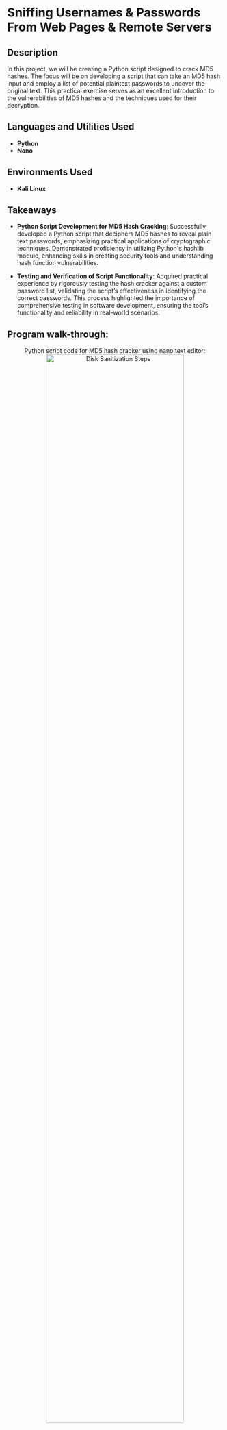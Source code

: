 <h1>Sniffing Usernames & Passwords From Web Pages & Remote Servers</h1>


<h2>Description</h2>
In this project, we will be creating a Python script designed to crack MD5 hashes. The focus will be on developing a script that can take an MD5 hash input and employ a list of potential plaintext passwords to uncover the original text. This practical exercise serves as an excellent introduction to the vulnerabilities of MD5 hashes and the techniques used for their decryption. <br />


<h2>Languages and Utilities Used</h2>

- <b>Python</b> 
- <b>Nano</b>

<h2>Environments Used </h2>

- <b>Kali Linux</b> 

<h2>Takeaways</h2>

- <b>Python Script Development for MD5 Hash Cracking</b>: Successfully developed a Python script that deciphers MD5 hashes to reveal plain text passwords, emphasizing practical applications of cryptographic techniques. Demonstrated proficiency in utilizing Python's hashlib module, enhancing skills in creating security tools and understanding hash function vulnerabilities.

- <b>Testing and Verification of Script Functionality</b>: Acquired practical experience by rigorously testing the hash cracker against a custom password list, validating the script’s effectiveness in identifying the correct passwords. This process highlighted the importance of comprehensive testing in software development, ensuring the tool’s functionality and reliability in real-world scenarios.


<h2>Program walk-through:</h2>

<p align="center">
Python script code for MD5 hash cracker using nano text editor: <br/>
<img src="Python code.PNG" height="80%" width="80%" alt="Disk Sanitization Steps"/>
<br />
<br />Created a .txt file containing list of possible passwords:  <br/>
<img src="list of passwords.PNG" height="80%" width="80%" alt="Disk Sanitization Steps"/>
<br />
<br />
Generated an MD5 hash tied to the password 'admin': <br/>
<img src="md5 hash example.PNG" height="80%" width="80%" alt="Disk Sanitization Steps"/>
<br />
<br />
Successful verification of code executing and identifying 'admin' as the password stored within the hash:  <br/>
<img src="verfication.PNG" height="80%" width="80%" alt="Disk Sanitization Steps"/>
<br />
<br />
</p>


<!--
 ```diff
- text in red
+ text in green
! text in orange
# text in gray
@@ text in purple (and bold)@@
```
--!>
